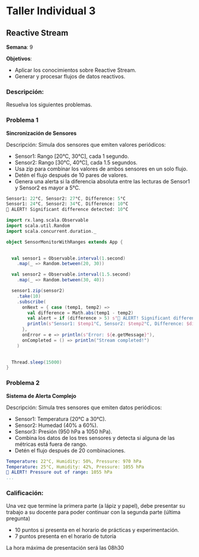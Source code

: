 # Taller Individual  3
## Reactive Stream

**Semana**: 9

**Objetivos**:

- Aplicar los conocimientos sobre Reactive Stream.
- Generar y procesar flujos de datos reactivos.

### Descripción:

Resuelva los siguientes problemas.

### Problema 1
**Sincronización de Sensores**

Descripción: Simula dos sensores que emiten valores periódicos:

- Sensor1: Rango [20°C, 30°C], cada 1 segundo.
- Sensor2: Rango [30°C, 40°C], cada 1.5 segundos.
- Usa zip para combinar los valores de ambos sensores en un solo flujo.
- Detén el flujo después de 10 pares de valores.
- Genera una alerta si la diferencia absoluta entre las lecturas de Sensor1 y Sensor2 es mayor a 5°C.
  

```mathematica
Sensor1: 22°C, Sensor2: 27°C, Difference: 5°C
Sensor1: 24°C, Sensor2: 34°C, Difference: 10°C
🚨 ALERT! Significant difference detected: 10°C
```
```scala
import rx.lang.scala.Observable
import scala.util.Random
import scala.concurrent.duration._

object SensorMonitorWithRanges extends App {

 
  val sensor1 = Observable.interval(1.second)
    .map(_ => Random.between(20, 30)) 

  val sensor2 = Observable.interval(1.5.second)
    .map(_ => Random.between(30, 40))  

  sensor1.zip(sensor2)
    .take(10) 
    .subscribe(
      onNext = { case (temp1, temp2) =>
        val difference = Math.abs(temp1 - temp2) 
        val alert = if (difference > 5) s"🚨 ALERT! Significant difference detected: $difference°C" else ""
        println(s"Sensor1: $temp1°C, Sensor2: $temp2°C, Difference: $difference°C\n$alert")
      },
      onError = e => println(s"Error: ${e.getMessage}"),
      onCompleted = () => println("Stream completed!")
    )

  
  Thread.sleep(15000) 
}

```
### Problema 2
**Sistema de Alerta Complejo**

Descripción: Simula tres sensores que emiten datos periódicos:

- Sensor1: Temperatura (20°C a 30°C).
- Sensor2: Humedad (40% a 60%).
- Sensor3: Presión (950 hPa a 1050 hPa).
- Combina los datos de los tres sensores y detecta si alguna de las métricas está fuera de rango.
- Detén el flujo después de 20 combinaciones.

```yaml
Temperature: 22°C, Humidity: 50%, Pressure: 970 hPa
Temperature: 25°C, Humidity: 42%, Pressure: 1055 hPa
🚨 ALERT! Pressure out of range: 1055 hPa
...
```

### Calificación:

Una vez que termine la primera parte (a lápiz y papel), debe presentar su trabajo a su docente para poder continuar con la segunda parte (última pregunta)

- 10 puntos si presenta en el horario de prácticas y experimentación.
- 7 puntos presenta en el horario de tutoría

La hora máxima de presentación será las 08h30
